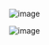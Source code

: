 ![image](https://github.com/user-attachments/assets/3defe589-b01a-4700-8a4a-d3a7ab043793)

![image](https://github.com/user-attachments/assets/a39d94f3-adff-4635-99d0-4d711f97fdaf)
